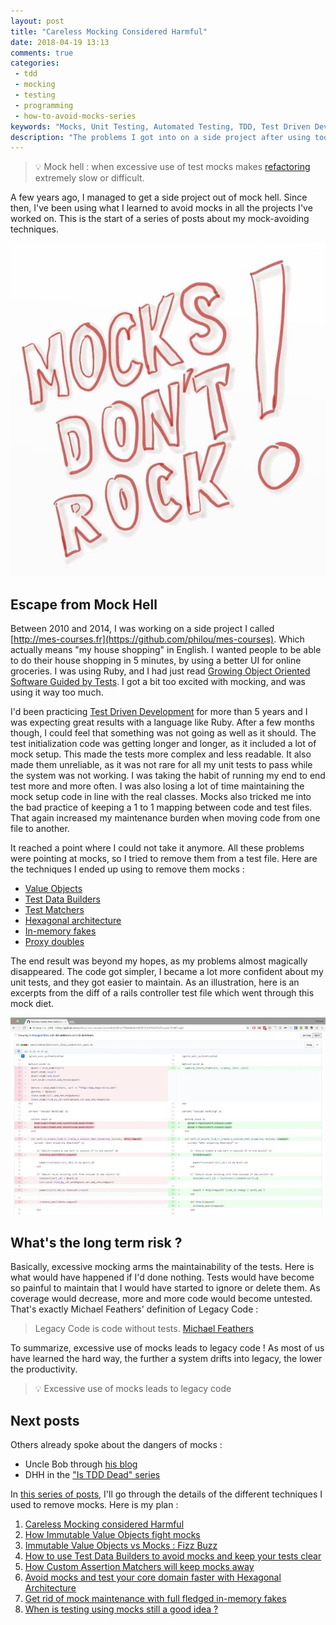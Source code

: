 ```yaml
---
layout: post
title: "Careless Mocking Considered Harmful"
date: 2018-04-19 13:13
comments: true
categories: 
 - tdd
 - mocking
 - testing
 - programming
 - how-to-avoid-mocks-series
keywords: "Mocks, Unit Testing, Automated Testing, TDD, Test Driven Development, London School of Testing, Mocking"
description: "The problems I got into on a side project after using too much mocking. This is the first post of a series about how to avoid mocks."
---
```

> 💡 Mock hell : when excessive use of test mocks makes [refactoring](https://en.wikipedia.org/wiki/Code_refactoring) extremely slow or difficult.

A few years ago, I managed to get a side project out of mock hell. Since then, I've been using what I learned to avoid mocks in all the projects I've worked on. This is the start of a series of posts about my mock-avoiding techniques.

![A tag "Mocks don't rock !"](../imgs/2018-04-10-careless-mocking-considered-harmful/mocks-dont-rock.jpg)

## Escape from Mock Hell

Between 2010 and 2014, I was working on a side project I called [http://mes-courses.fr](https://github.com/philou/mes-courses). Which actually means "my house shopping" in English. I wanted people to be able to do their house shopping in 5 minutes, by using a better UI for online groceries. I was using Ruby, and I had just read [Growing Object Oriented Software Guided by Tests](https://www.amazon.com/Growing-Object-Oriented-Software-Guided-Tests/dp/0321503627/ref=sr_1_1?ie=UTF8&qid=1523422024&sr=8-1&keywords=growing+object-oriented+software+guided+by+tests). I got a bit too excited with mocking, and was using it way too much.

I'd been practicing [Test Driven Development](https://en.wikipedia.org/wiki/Test-driven_development) for more than 5 years and I was expecting great results with a language like Ruby. After a few months though, I could feel that something was not going as well as it should. The test initialization code was getting longer and longer, as it included a lot of mock setup. This made the tests more complex and less readable. It also made them unreliable, as it was not rare for all my unit tests to pass while the system was not working. I was taking the habit of running my end to end test more and more often. I was also losing a lot of time maintaining the mock setup code in line with the real classes. Mocks also tricked me into the bad practice of keeping a 1 to 1 mapping between code and test files. That again increased my maintenance burden when moving code from one file to another.

It reached a point where I could not take it anymore. All these problems were pointing at mocks, so I tried to remove them from a test file. Here are the techniques I ended up using to remove them mocks : 

*   [Value Objects](https://martinfowler.com/bliki/ValueObject.html)
*   [Test Data Builders](http://www.natpryce.com/articles/000714.html)
*   [Test Matchers](https://relishapp.com/rspec/rspec-expectations/docs/custom-matchers)
*   [Hexagonal architecture](http://alistair.cockburn.us/Hexagonal+architecture)
*   [In-memory fakes](https://www.martinfowler.com/articles/mocksArentStubs.html)
*   [Proxy doubles](https://wincent.com/wiki/Proxy_(test_double))

The end result was beyond my hopes, as my problems almost magically disappeared. The code got simpler, I became a lot more confident about my unit tests, and they got easier to maintain. As an illustration, here is an excerpts from the diff of a rails controller test file which went through this mock diet.

[![A screen capture of a Github diff showing a test file going on a mock diet](../imgs/2018-04-10-careless-mocking-considered-harmful/diff.jpg)](https://github.com/philou/mes-courses/commit/2c9fce17f9b59d0b3828f309015c07b17cceddf4?diff=split)

## What's the long term risk ?

Basically, excessive mocking arms the maintainability of the tests. Here is what would have happened if I'd done nothing. Tests would have become so painful to maintain that I would have started to ignore or delete them. As coverage would decrease, more and more code would become untested. That's exactly Michael Feathers' definition of Legacy Code :

> Legacy Code is code without tests. [Michael Feathers](https://www.amazon.com/Working-Effectively-Legacy-Michael-Feathers/dp/0131177052/ref=sr_1_1?s=books&ie=UTF8&qid=1523422039&sr=1-1&keywords=legacy+code)

To summarize, excessive use of mocks leads to legacy code ! As most of us have learned the hard way, the further a system drifts into legacy, the lower the productivity.

> 💡 Excessive use of mocks leads to legacy code

## Next posts

Others already spoke about the dangers of mocks :

* Uncle Bob through [his blog](http://blog.cleancoder.com/uncle-bob/2014/05/10/WhenToMock.html)
* DHH in the ["Is TDD Dead" series](https://www.google.fr/search?q=is+TDD+dead&safe=active&tbm=vid)

In [this series of posts](/blog/categories/how-to-avoid-mocks-series/), I'll go through the details of the different techniques I used to remove mocks. Here is my plan :

1.  [Careless Mocking considered Harmful](/careless-mocking-considered-harmful/)
2.  [How Immutable Value Objects fight mocks](/how-immutable-value-objects-fight-mocks/)
3.  [Immutable Value Objects vs Mocks : Fizz Buzz](/immutable-value-objects-vs-mocks-fizz-buzz/)
4.  [How to use Test Data Builders to avoid mocks and keep your tests clear](/how-to-use-test-data-builders-to-avoid-mocks-and-keep-your-tests-clear/)
5.  [How Custom Assertion Matchers will keep mocks away](/how-custom-assertion-matchers-will-keep-mocks-away/)
6.  [Avoid mocks and test your core domain faster with Hexagonal Architecture](/avoid-mocks-and-test-your-core-domain-faster-with-hexagonal-architecture/)
7.  [Get rid of mock maintenance with full fledged in-memory fakes](/get-rid-of-mocking-maintenance-with-full-fledged-in-memory-fakes/)
8.  [When is testing using mocks still a good idea ?](/when-is-testing-using-mocks-still-a-good-idea/)
